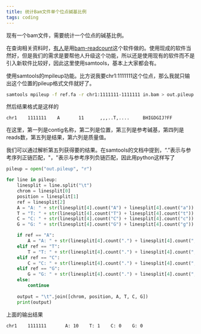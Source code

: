 ```yaml
---
title: 统计Bam文件单个位点碱基比例
tags: coding
---
```


现有一个bam文件，需要统计一个位点的碱基比例。

在查询相关资料时，[有人](https://www.jianshu.com/p/0697dbfe316c)是用[bam-readcount](https://github.com/genome/bam-readcount)这个软件做的。使用现成的软件当然好，但是我们的需求是要帮他人升级这个功能，所以还是使用现有的软件而不是引入新软件比较好，因此这里使用samtools，基本上大家都会有。

使用samtools的mpileup功能。比方说我要chr1:1111111这个位点，那么我就只输出这个位置的pileup格式文件就好了。

```bash
samtools mpileup -f ref.fa -r chr1:1111111-1111111 in.bam > out.pileup
```

然后结果格式是这样的
```
chr1	1111111    A       11      ,,,..T,....     BHIGDGIJ?FF
```

在这里，第一列是contig名称，第二列是位置，第三列是参考碱基，第四列是reads数，第五列是结果，第六列是质量值。

我们可以通过解析第五列获得要的结果。在samtools的文档中提到，“.”表示与参考序列正链匹配，"，"表示与参考序列负链匹配，因此用python这样写了

```python
pileup = open("out.pileup", "r")

for line in pileup:
	linesplit = line.split("\t")
	chrom = linesplit[0]
	position = linesplit[1]
	ref = linesplit[2]
	A = "A: " + str(linesplit[4].count("A") + linesplit[4].count("a"))
	T = "T: " + str(linesplit[4].count("T") + linesplit[4].count("t"))
	C = "C: " + str(linesplit[4].count("C") + linesplit[4].count("c"))
	G = "G: " + str(linesplit[4].count("G") + linesplit[4].count("g"))

	if ref == "A":
		A = "A: " + str(linesplit[4].count(".") + linesplit[4].count(","))
	elif ref == "T":
		T = "T: " + str(linesplit[4].count(".") + linesplit[4].count(","))
	elif ref == "C":
		C = "C: " + str(linesplit[4].count(".") + linesplit[4].count(","))
	elif ref == "G":
		G = "G: " + str(linesplit[4].count(".") + linesplit[4].count(","))
	else:
		continue
    
	output = "\t".join([chrom, position, A, T, C, G])
	print(output)
```

上面的输出结果

```
chr1	1111111       A: 10    T: 1    C: 0    G: 0
```